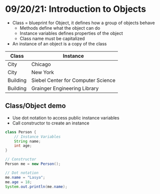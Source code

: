 # 09/20/21: Introduction to Objects 

- Class = blueprint for Object, it defines how a group of objects behave
  - Methods define what the object can do 
  - Instance variables defines properties of the object
  - Class name must be capitalized  
- An instance of an object is a copy of the class

| Class | Instance |
| ----- | -------- |
| City | Chicago |
| City | New York |
| Building | Siebel Center for Computer Science |
| Building | Grainger Engineering Library | 

## Class/Object demo
- Use dot notation to access public instance variables
- Call constructor to create an instance

```java
class Person {
    // Instance Variables
    String name;
    int age;
}

// Constructor
Person me = new Person();

// Dot notation
me.name = "Lasya";
me.age = 18;
System.out.println(me.name);
```
